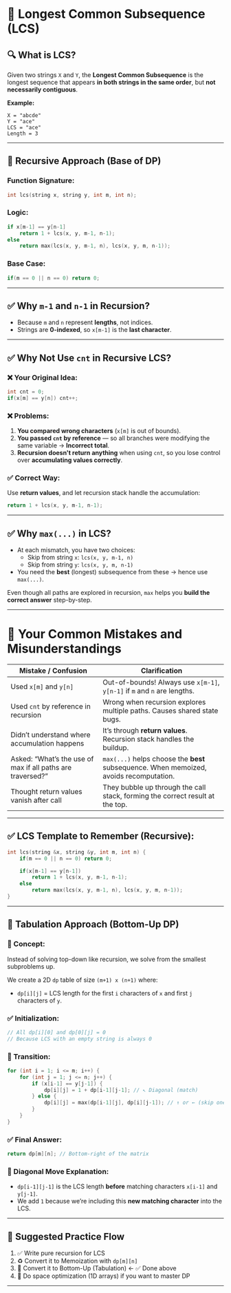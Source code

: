 # 📜 Longest Common Subsequence (LCS) 

## 🔍 What is LCS?

Given two strings `X` and `Y`, the **Longest Common Subsequence** is the longest sequence that appears **in both strings in the same order**, but **not necessarily contiguous**.

**Example:**
```
X = "abcde"
Y = "ace"
LCS = "ace"
Length = 3
```

---

## 🧠 Recursive Approach (Base of DP)

### Function Signature:
```cpp
int lcs(string x, string y, int m, int n);
```

### Logic:
```cpp
if x[m-1] == y[n-1]
    return 1 + lcs(x, y, m-1, n-1);
else
    return max(lcs(x, y, m-1, n), lcs(x, y, m, n-1));
```

### Base Case:
```cpp
if(m == 0 || n == 0) return 0;
```

---

## ✅ Why `m-1` and `n-1` in Recursion?

- Because `m` and `n` represent **lengths**, not indices.
- Strings are **0-indexed**, so `x[m-1]` is the **last character**.

---

## ✅ Why Not Use `cnt` in Recursive LCS?

### ❌ Your Original Idea:
```cpp
int cnt = 0;
if(x[m] == y[n]) cnt++;
```

### ❌ Problems:
1. **You compared wrong characters** (`x[m]` is out of bounds).
2. **You passed `cnt` by reference** — so all branches were modifying the same variable → **Incorrect total**.
3. **Recursion doesn't return anything** when using `cnt`, so you lose control over **accumulating values correctly**.

### ✅ Correct Way:
Use **return values**, and let recursion stack handle the accumulation:
```cpp
return 1 + lcs(x, y, m-1, n-1);
```

---

## ✅ Why `max(...)` in LCS?

- At each mismatch, you have two choices:
  - Skip from string `x`: `lcs(x, y, m-1, n)`
  - Skip from string `y`: `lcs(x, y, m, n-1)`
- You need the **best** (longest) subsequence from these → hence use `max(...)`.

Even though all paths are explored in recursion, `max` helps you **build the correct answer** step-by-step.

---

# 📌 Your Common Mistakes and Misunderstandings

| Mistake / Confusion                            | Clarification                                                                 |
|------------------------------------------------|------------------------------------------------------------------------------|
| Used `x[m]` and `y[n]`                         | Out-of-bounds! Always use `x[m-1]`, `y[n-1]` if `m` and `n` are lengths.     |
| Used `cnt` by reference in recursion           | Wrong when recursion explores multiple paths. Causes shared state bugs.     |
| Didn’t understand where accumulation happens   | It’s through **return values**. Recursion stack handles the buildup.        |
| Asked: “What’s the use of max if all paths are traversed?” | `max(...)` helps choose the **best** subsequence. When memoized, avoids recomputation. |
| Thought return values vanish after call        | They bubble up through the call stack, forming the correct result at the top.|

---

## ✅ LCS Template to Remember (Recursive):

```cpp
int lcs(string &x, string &y, int m, int n) {
    if(m == 0 || n == 0) return 0;

    if(x[m-1] == y[n-1])
        return 1 + lcs(x, y, m-1, n-1);
    else
        return max(lcs(x, y, m-1, n), lcs(x, y, m, n-1));
}
```

---

## 📘 Tabulation Approach (Bottom-Up DP)

### 🧠 Concept:

Instead of solving top-down like recursion, we solve from the smallest subproblems up.

We create a 2D `dp` table of size `(m+1) x (n+1)` where:
- `dp[i][j]` = LCS length for the first `i` characters of `x` and first `j` characters of `y`.

### ✅ Initialization:

```cpp
// All dp[i][0] and dp[0][j] = 0
// Because LCS with an empty string is always 0
```

### 🔄 Transition:

```cpp
for (int i = 1; i <= m; i++) {
    for (int j = 1; j <= n; j++) {
        if (x[i-1] == y[j-1]) {
            dp[i][j] = 1 + dp[i-1][j-1]; // ↖️ Diagonal (match)
        } else {
            dp[i][j] = max(dp[i-1][j], dp[i][j-1]); // ↑ or ← (skip one)
        }
    }
}
```

### ✅ Final Answer:
```cpp
return dp[m][n]; // Bottom-right of the matrix
```


### 🧠 Diagonal Move Explanation:

- `dp[i-1][j-1]` is the LCS length **before** matching characters `x[i-1]` and `y[j-1]`.
- We add `1` because we’re including this **new matching character** into the LCS.

---

## 📘 Suggested Practice Flow

1. ✅ Write pure recursion for LCS  
2. ♻️ Convert it to Memoization with `dp[m][n]`  
3. 📆 Convert it to Bottom-Up (Tabulation) ← ✅ Done above  
4. 🧠 Do space optimization (1D arrays) if you want to master DP

---

